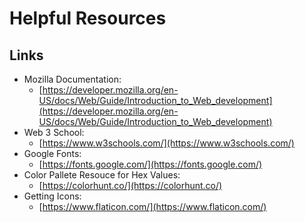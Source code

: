 # Helpful Resources

## Links 

- Mozilla Documentation: 
    - [https://developer.mozilla.org/en-US/docs/Web/Guide/Introduction_to_Web_development](https://developer.mozilla.org/en-US/docs/Web/Guide/Introduction_to_Web_development)
- Web 3 School:
    - [https://www.w3schools.com/](https://www.w3schools.com/)
- Google Fonts:
    - [https://fonts.google.com/](https://fonts.google.com/)
- Color Pallete Resouce for Hex Values:
    - [https://colorhunt.co/](https://colorhunt.co/)
- Getting Icons: 
    - [https://www.flaticon.com/](https://www.flaticon.com/)

